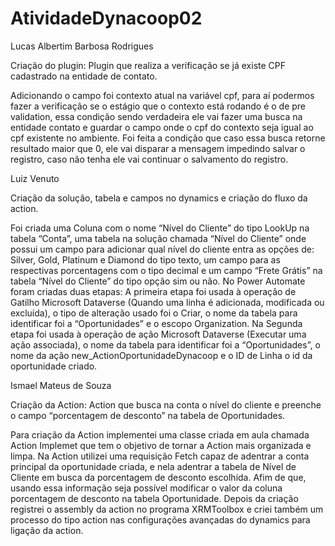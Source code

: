 # AtividadeDynacoop02
Lucas Albertim Barbosa Rodrigues

Criação do plugin: Plugin que realiza a verificação se já existe CPF cadastrado na entidade de contato.

Adicionando o campo foi contexto atual na variável cpf, para aí podermos fazer a verificação se o estágio que o contexto está rodando é o de pre validation, essa condição sendo verdadeira ele vai fazer uma busca na entidade contato e guardar o campo onde o cpf do contexto seja igual ao cpf existente no ambiente. 
Foi feita a condição que caso essa busca retorne resultado maior que 0, ele vai disparar a mensagem impedindo salvar o registro, caso não tenha ele vai continuar o salvamento do registro. 

Luiz Venuto

Criação da solução, tabela e campos no dynamics e criação do fluxo da action.

Foi criada uma Coluna com o nome “Nível do Cliente” do tipo LookUp na tabela “Conta”, uma tabela na solução chamada “Nível do Cliente” onde possui um campo para adicionar qual nível do cliente entra as opções de:  Silver, Gold, Platinum e Diamond do tipo texto, um campo para as respectivas porcentagens com o tipo decimal e um campo “Frete Grátis” na tabela “Nível do Cliente” do tipo opção sim ou não.
No Power Automate foram criadas duas etapas:
A primeira etapa foi usada à operação de Gatilho Microsoft Dataverse (Quando uma linha é adicionada, modificada ou excluída), o tipo de alteração usado foi o Criar, o nome da tabela para identificar foi a “Oportunidades” e o escopo Organization.
Na Segunda etapa foi usada à operação de ação Microsoft Dataverse (Executar uma ação associada), o nome da tabela para identificar foi a “Oportunidades”, o nome da ação new_ActionOportunidadeDynacoop e o ID de Linha o id da oportunidade criado.

Ismael Mateus de Souza

Criação da Action: Action que busca na conta o nível do cliente e preenche o campo “porcentagem de desconto” na tabela de Oportunidades.

Para criação da Action implementei uma classe criada em aula chamada Action Implemet que tem o objetivo de tornar a Action mais organizada e limpa.
Na Action utilizei uma requisição Fetch capaz de adentrar a conta principal da oportunidade criada, e nela adentrar a tabela de Nível de Cliente em busca da porcentagem de desconto escolhida. Afim de que, usando essa informação seja possível modificar o valor da coluna porcentagem de desconto na tabela Oportunidade.
Depois da criação registrei o assembly da action no programa XRMToolbox e criei também um processo do tipo action nas configurações avançadas do dynamics para ligação da action.
